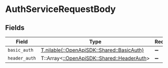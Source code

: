 # AuthServiceRequestBody


## Fields

| Field                                                                           | Type                                                                            | Required                                                                        | Description                                                                     |
| ------------------------------------------------------------------------------- | ------------------------------------------------------------------------------- | ------------------------------------------------------------------------------- | ------------------------------------------------------------------------------- |
| `basic_auth`                                                                    | [T.nilable(::OpenApiSDK::Shared::BasicAuth)](../../models/shared/basicauth.md)  | :heavy_minus_sign:                                                              | N/A                                                                             |
| `header_auth`                                                                   | T::Array<[::OpenApiSDK::Shared::HeaderAuth](../../models/shared/headerauth.md)> | :heavy_minus_sign:                                                              | N/A                                                                             |